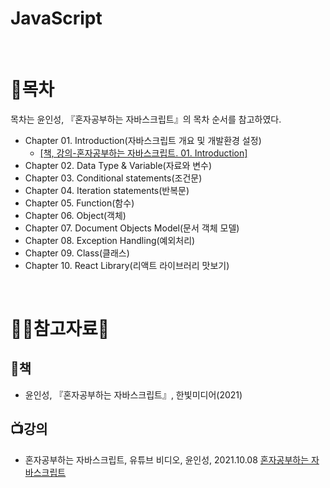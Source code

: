 # JavaScript

<br/>

# :page_facing_up:목차
목차는 윤인성, 『혼자공부하는 자바스크립트』의 목차 순서를 참고하였다.
* Chapter 01. Introduction(자바스크립트 개요 및 개발환경 설정)
  * [[책, 강의-혼자공부하는 자바스크립트. 01. Introduction]](https://github.com/ggoggoma/TIL/blob/main/JavaScript/Chapter%2001.%20Introduction/01.%20introduction.md)
* Chapter 02. Data Type & Variable(자료와 변수)
* Chapter 03. Conditional statements(조건문)
* Chapter 04. Iteration statements(반복문)
* Chapter 05. Function(함수)
* Chapter 06. Object(객체)
* Chapter 07. Document Objects Model(문서 객체 모델)
* Chapter 08. Exception Handling(예외처리)
* Chapter 09. Class(클래스)
* Chapter 10. React Library(리액트 라이브러리 맛보기)

<br/>

# :ok_woman:참고자료:bow:

## :book:책
* 윤인성, 『혼자공부하는 자바스크립트』, 한빛미디어(2021)

## :tv:강의
* 혼자공부하는 자바스크립트, 유튜브 비디오, 윤인성, 2021.10.08 [혼자공부하는 자바스크립트](https://www.youtube.com/playlist?list=PLBXuLgInP-5kxpAKy2DNXoebCse2grHjl)
